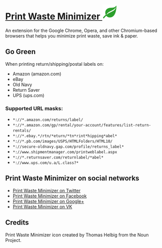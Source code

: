 [Print Waste Minimizer <img src="/global/img/pwm-icon-48.png" width="48" height="48" alt="Print Waste Minimizer">](https://printwasteminimizer.com)
=======

An extension for the Google Chrome, Opera, and other Chromium-based browsers that helps you minimize print waste, save ink & paper.


Go Green
--------

When printing return/shipping/postal labels on:

* Amazon (amazon.com)
* eBay
* Old Navy
* Return Saver
* UPS (ups.com)

### Supported URL masks:

* `*://*.amazon.com/returns/label/`
* `*://*.amazon.com/gp/rental/your-account/features/list-return-rentals/`
* `*://*.ebay.*/rtn/*eturn/*tn*rint*hipping*abel*`
* `*://*.pb.com/images/USPS/HTMLFolders/HTML10/`
* `*://secure-oldnavy.gap.com/profile/returns_label*`
* `*://www.shipmentmanager.com/printweblabel.aspx`
* `*://*.returnsaver.com/returnlabel/*abel*`
* `*://www.ups.com/u.a/L.class?*`


Print Waste Minimizer on social networks
--------

- [Print Waste Minimizer on Twitter](https://twitter.com/PrintWasteMin)
- [Print Waste Minimizer on Facebook](https://www.facebook.com/PrintWasteMinimizer)
- [Print Waste Minimizer on Google+](https://plus.google.com/+PrintWasteMinimizer)
- [Print Waste Minimizer on VK](https://vk.com/printwasteminimizer)


Credits
--------

Print Waste Minimizer icon created by Thomas Helbig from the Noun Project.
